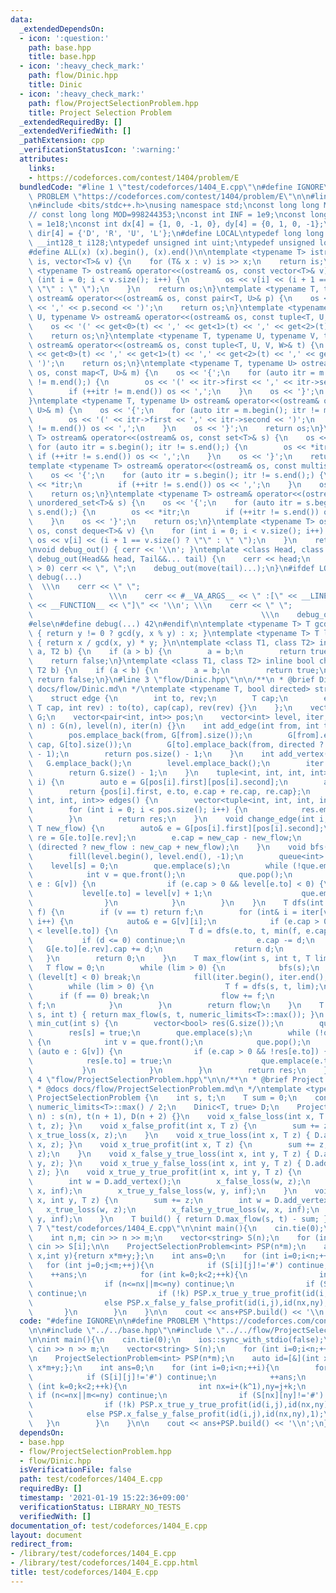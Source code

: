 ```yaml
---
data:
  _extendedDependsOn:
  - icon: ':question:'
    path: base.hpp
    title: base.hpp
  - icon: ':heavy_check_mark:'
    path: flow/Dinic.hpp
    title: Dinic
  - icon: ':heavy_check_mark:'
    path: flow/ProjectSelectionProblem.hpp
    title: Project Selection Problem
  _extendedRequiredBy: []
  _extendedVerifiedWith: []
  _pathExtension: cpp
  _verificationStatusIcon: ':warning:'
  attributes:
    links:
    - https://codeforces.com/contest/1404/problem/E
  bundledCode: "#line 1 \"test/codeforces/1404_E.cpp\"\n#define IGNORE\n\n#define\
    \ PROBLEM \"https://codeforces.com/contest/1404/problem/E\"\n\n#line 2 \"base.hpp\"\
    \n#include <bits/stdc++.h>\nusing namespace std;\nconst long long MOD = 1000000007;\n\
    // const long long MOD=998244353;\nconst int INF = 1e9;\nconst long long IINF\
    \ = 1e18;\nconst int dx[4] = {1, 0, -1, 0}, dy[4] = {0, 1, 0, -1};\nconst char\
    \ dir[4] = {'D', 'R', 'U', 'L'};\n#define LOCAL\ntypedef long long ll;\ntypedef\
    \ __int128_t i128;\ntypedef unsigned int uint;\ntypedef unsigned long long ull;\n\
    #define ALL(x) (x).begin(), (x).end()\n\ntemplate <typename T> istream& operator>>(istream&\
    \ is, vector<T>& v) {\n    for (T& x : v) is >> x;\n    return is;\n}\ntemplate\
    \ <typename T> ostream& operator<<(ostream& os, const vector<T>& v) {\n    for\
    \ (int i = 0; i < v.size(); i++) {\n        os << v[i] << (i + 1 == v.size() ?\
    \ \"\" : \" \");\n    }\n    return os;\n}\ntemplate <typename T, typename U>\
    \ ostream& operator<<(ostream& os, const pair<T, U>& p) {\n    os << '(' << p.first\
    \ << ',' << p.second << ')';\n    return os;\n}\ntemplate <typename T, typename\
    \ U, typename V> ostream& operator<<(ostream& os, const tuple<T, U, V>& t) {\n\
    \    os << '(' << get<0>(t) << ',' << get<1>(t) << ',' << get<2>(t) << ')';\n\
    \    return os;\n}\ntemplate <typename T, typename U, typename V, typename W>\
    \ ostream& operator<<(ostream& os, const tuple<T, U, V, W>& t) {\n    os << '('\
    \ << get<0>(t) << ',' << get<1>(t) << ',' << get<2>(t) << ',' << get<3>(t) <<\
    \ ')';\n    return os;\n}\ntemplate <typename T, typename U> ostream& operator<<(ostream&\
    \ os, const map<T, U>& m) {\n    os << '{';\n    for (auto itr = m.begin(); itr\
    \ != m.end();) {\n        os << '(' << itr->first << ',' << itr->second << ')';\n\
    \        if (++itr != m.end()) os << ',';\n    }\n    os << '}';\n    return os;\n\
    }\ntemplate <typename T, typename U> ostream& operator<<(ostream& os, const unordered_map<T,\
    \ U>& m) {\n    os << '{';\n    for (auto itr = m.begin(); itr != m.end();) {\n\
    \        os << '(' << itr->first << ',' << itr->second << ')';\n        if (++itr\
    \ != m.end()) os << ',';\n    }\n    os << '}';\n    return os;\n}\ntemplate <typename\
    \ T> ostream& operator<<(ostream& os, const set<T>& s) {\n    os << '{';\n   \
    \ for (auto itr = s.begin(); itr != s.end();) {\n        os << *itr;\n       \
    \ if (++itr != s.end()) os << ',';\n    }\n    os << '}';\n    return os;\n}\n\
    template <typename T> ostream& operator<<(ostream& os, const multiset<T>& s) {\n\
    \    os << '{';\n    for (auto itr = s.begin(); itr != s.end();) {\n        os\
    \ << *itr;\n        if (++itr != s.end()) os << ',';\n    }\n    os << '}';\n\
    \    return os;\n}\ntemplate <typename T> ostream& operator<<(ostream& os, const\
    \ unordered_set<T>& s) {\n    os << '{';\n    for (auto itr = s.begin(); itr !=\
    \ s.end();) {\n        os << *itr;\n        if (++itr != s.end()) os << ',';\n\
    \    }\n    os << '}';\n    return os;\n}\ntemplate <typename T> ostream& operator<<(ostream&\
    \ os, const deque<T>& v) {\n    for (int i = 0; i < v.size(); i++) {\n       \
    \ os << v[i] << (i + 1 == v.size() ? \"\" : \" \");\n    }\n    return os;\n}\n\
    \nvoid debug_out() { cerr << '\\n'; }\ntemplate <class Head, class... Tail> void\
    \ debug_out(Head&& head, Tail&&... tail) {\n    cerr << head;\n    if (sizeof...(Tail)\
    \ > 0) cerr << \", \";\n    debug_out(move(tail)...);\n}\n#ifdef LOCAL\n#define\
    \ debug(...)                                                                 \
    \  \\\n    cerr << \" \";                                                    \
    \                 \\\n    cerr << #__VA_ARGS__ << \" :[\" << __LINE__ << \":\"\
    \ << __FUNCTION__ << \"]\" << '\\n'; \\\n    cerr << \" \";                  \
    \                                                   \\\n    debug_out(__VA_ARGS__)\n\
    #else\n#define debug(...) 42\n#endif\n\ntemplate <typename T> T gcd(T x, T y)\
    \ { return y != 0 ? gcd(y, x % y) : x; }\ntemplate <typename T> T lcm(T x, T y)\
    \ { return x / gcd(x, y) * y; }\n\ntemplate <class T1, class T2> inline bool chmin(T1&\
    \ a, T2 b) {\n    if (a > b) {\n        a = b;\n        return true;\n    }\n\
    \    return false;\n}\ntemplate <class T1, class T2> inline bool chmax(T1& a,\
    \ T2 b) {\n    if (a < b) {\n        a = b;\n        return true;\n    }\n   \
    \ return false;\n}\n#line 3 \"flow/Dinic.hpp\"\n\n/**\n * @brief Dinic\n * @docs\
    \ docs/flow/Dinic.md\n */\ntemplate <typename T, bool directed> struct Dinic {\n\
    \    struct edge {\n        int to, rev;\n        T cap;\n        edge(int to,\
    \ T cap, int rev) : to(to), cap(cap), rev(rev) {}\n    };\n    vector<vector<edge>>\
    \ G;\n    vector<pair<int, int>> pos;\n    vector<int> level, iter;\n    Dinic(int\
    \ n) : G(n), level(n), iter(n) {}\n    int add_edge(int from, int to, T cap) {\n\
    \        pos.emplace_back(from, G[from].size());\n        G[from].emplace_back(to,\
    \ cap, G[to].size());\n        G[to].emplace_back(from, directed ? 0 : cap, G[from].size()\
    \ - 1);\n        return pos.size() - 1;\n    }\n    int add_vertex() {\n     \
    \   G.emplace_back();\n        level.emplace_back();\n        iter.emplace_back();\n\
    \        return G.size() - 1;\n    }\n    tuple<int, int, int, int> get_edge(int\
    \ i) {\n        auto e = G[pos[i].first][pos[i].second];\n        auto re = G[e.to][e.rev];\n\
    \        return {pos[i].first, e.to, e.cap + re.cap, re.cap};\n    }\n    vector<tuple<int,\
    \ int, int, int>> edges() {\n        vector<tuple<int, int, int, int>> res;\n\
    \        for (int i = 0; i < pos.size(); i++) {\n            res.emplace_back(get_edge(i));\n\
    \        }\n        return res;\n    }\n    void change_edge(int i, T new_cap,\
    \ T new_flow) {\n        auto& e = G[pos[i].first][pos[i].second];\n        auto&\
    \ re = G[e.to][e.rev];\n        e.cap = new_cap - new_flow;\n        re.cap =\
    \ (directed ? new_flow : new_cap + new_flow);\n    }\n    void bfs(int s) {\n\
    \        fill(level.begin(), level.end(), -1);\n        queue<int> que;\n    \
    \    level[s] = 0;\n        que.emplace(s);\n        while (!que.empty()) {\n\
    \            int v = que.front();\n            que.pop();\n            for (auto&\
    \ e : G[v]) {\n                if (e.cap > 0 && level[e.to] < 0) {\n         \
    \           level[e.to] = level[v] + 1;\n                    que.emplace(e.to);\n\
    \                }\n            }\n        }\n    }\n    T dfs(int v, int t, T\
    \ f) {\n        if (v == t) return f;\n        for (int& i = iter[v]; i < G[v].size();\
    \ i++) {\n            auto& e = G[v][i];\n            if (e.cap > 0 && level[v]\
    \ < level[e.to]) {\n                T d = dfs(e.to, t, min(f, e.cap));\n     \
    \           if (d <= 0) continue;\n                e.cap -= d;\n             \
    \   G[e.to][e.rev].cap += d;\n                return d;\n            }\n     \
    \   }\n        return 0;\n    }\n    T max_flow(int s, int t, T lim) {\n     \
    \   T flow = 0;\n        while (lim > 0) {\n            bfs(s);\n            if\
    \ (level[t] < 0) break;\n            fill(iter.begin(), iter.end(), 0);\n    \
    \        while (lim > 0) {\n                T f = dfs(s, t, lim);\n          \
    \      if (f == 0) break;\n                flow += f;\n                lim -=\
    \ f;\n            }\n        }\n        return flow;\n    }\n    T max_flow(int\
    \ s, int t) { return max_flow(s, t, numeric_limits<T>::max()); }\n    vector<bool>\
    \ min_cut(int s) {\n        vector<bool> res(G.size());\n        queue<int> que;\n\
    \        res[s] = true;\n        que.emplace(s);\n        while (!que.empty())\
    \ {\n            int v = que.front();\n            que.pop();\n            for\
    \ (auto e : G[v]) {\n                if (e.cap > 0 && !res[e.to]) {\n        \
    \            res[e.to] = true;\n                    que.emplace(e.to);\n     \
    \           }\n            }\n        }\n        return res;\n    }\n};\n#line\
    \ 4 \"flow/ProjectSelectionProblem.hpp\"\n\n/**\n * @brief Project Selection Problem\n\
    \ * @docs docs/flow/ProjectSelectionProblem.md\n */\ntemplate <typename T> struct\
    \ ProjectSelectionProblem {\n    int s, t;\n    T sum = 0;\n    const T inf =\
    \ numeric_limits<T>::max() / 2;\n    Dinic<T, true> D;\n    ProjectSelectionProblem(int\
    \ n) : s(n), t(n + 1), D(n + 2) {}\n    void x_false_loss(int x, T z) { D.add_edge(x,\
    \ t, z); }\n    void x_false_profit(int x, T z) {\n        sum += z;\n       \
    \ x_true_loss(x, z);\n    }\n    void x_true_loss(int x, T z) { D.add_edge(s,\
    \ x, z); }\n    void x_true_profit(int x, T z) {\n        sum += z;\n        x_false_loss(x,\
    \ z);\n    }\n    void x_false_y_true_loss(int x, int y, T z) { D.add_edge(x,\
    \ y, z); }\n    void x_true_y_false_loss(int x, int y, T z) { D.add_edge(y, x,\
    \ z); }\n    void x_true_y_true_profit(int x, int y, T z) {\n        sum += z;\n\
    \        int w = D.add_vertex();\n        x_false_loss(w, z);\n        x_true_y_false_loss(w,\
    \ x, inf);\n        x_true_y_false_loss(w, y, inf);\n    }\n    void x_false_y_false_profit(int\
    \ x, int y, T z) {\n        sum += z;\n        int w = D.add_vertex();\n     \
    \   x_true_loss(w, z);\n        x_false_y_true_loss(w, x, inf);\n        x_false_y_true_loss(w,\
    \ y, inf);\n    }\n    T build() { return D.max_flow(s, t) - sum; }\n};\n#line\
    \ 7 \"test/codeforces/1404_E.cpp\"\n\nint main(){\n    cin.tie(0);\n    ios::sync_with_stdio(false);\n\
    \    int n,m; cin >> n >> m;\n    vector<string> S(n);\n    for (int i=0;i<n;++i)\
    \ cin >> S[i];\n\n    ProjectSelectionProblem<int> PSP(n*m);\n    auto id=[&](int\
    \ x,int y){return x*m+y;};\n    int ans=0;\n    for (int i=0;i<n;++i){\n     \
    \   for (int j=0;j<m;++j){\n            if (S[i][j]!='#') continue;\n        \
    \    ++ans;\n            for (int k=0;k<2;++k){\n                int nx=i+(k^1),ny=j+k;\n\
    \                if (n<=nx||m<=ny) continue;\n                if (S[nx][ny]!='#')\
    \ continue;\n                if (!k) PSP.x_true_y_true_profit(id(i,j),id(nx,ny),1);\n\
    \                else PSP.x_false_y_false_profit(id(i,j),id(nx,ny),1);\n     \
    \       }\n        }\n    }\n\n    cout << ans+PSP.build() << '\\n';\n}\n"
  code: "#define IGNORE\n\n#define PROBLEM \"https://codeforces.com/contest/1404/problem/E\"\
    \n\n#include \"../../base.hpp\"\n#include \"../../flow/ProjectSelectionProblem.hpp\"\
    \n\nint main(){\n    cin.tie(0);\n    ios::sync_with_stdio(false);\n    int n,m;\
    \ cin >> n >> m;\n    vector<string> S(n);\n    for (int i=0;i<n;++i) cin >> S[i];\n\
    \n    ProjectSelectionProblem<int> PSP(n*m);\n    auto id=[&](int x,int y){return\
    \ x*m+y;};\n    int ans=0;\n    for (int i=0;i<n;++i){\n        for (int j=0;j<m;++j){\n\
    \            if (S[i][j]!='#') continue;\n            ++ans;\n            for\
    \ (int k=0;k<2;++k){\n                int nx=i+(k^1),ny=j+k;\n               \
    \ if (n<=nx||m<=ny) continue;\n                if (S[nx][ny]!='#') continue;\n\
    \                if (!k) PSP.x_true_y_true_profit(id(i,j),id(nx,ny),1);\n    \
    \            else PSP.x_false_y_false_profit(id(i,j),id(nx,ny),1);\n         \
    \   }\n        }\n    }\n\n    cout << ans+PSP.build() << '\\n';\n}"
  dependsOn:
  - base.hpp
  - flow/ProjectSelectionProblem.hpp
  - flow/Dinic.hpp
  isVerificationFile: false
  path: test/codeforces/1404_E.cpp
  requiredBy: []
  timestamp: '2021-01-19 15:22:36+09:00'
  verificationStatus: LIBRARY_NO_TESTS
  verifiedWith: []
documentation_of: test/codeforces/1404_E.cpp
layout: document
redirect_from:
- /library/test/codeforces/1404_E.cpp
- /library/test/codeforces/1404_E.cpp.html
title: test/codeforces/1404_E.cpp
---
```

